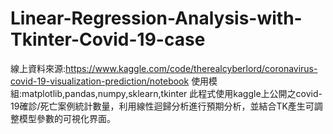 # Linear-Regression-Analysis-with-Tkinter-Covid-19-case
線上資料來源:https://www.kaggle.com/code/therealcyberlord/coronavirus-covid-19-visualization-prediction/notebook
使用模組:matplotlib,pandas,numpy,sklearn,tkinter
此程式使用kaggle上公開之covid-19確診/死亡案例統計數量，利用線性迴歸分析進行預期分析，並結合TK產生可調整模型參數的可視化界面。
